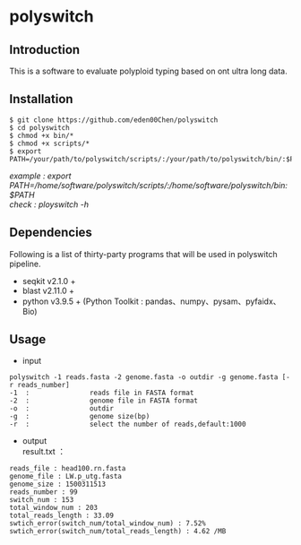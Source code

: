# polyswitch
## Introduction
This is a software to evaluate polyploid typing based on ont ultra long data.
## Installation
```
$ git clone https://github.com/eden00Chen/polyswitch
$ cd polyswitch
$ chmod +x bin/*
$ chmod +x scripts/*
$ export PATH=/your/path/to/polyswitch/scripts/:/your/path/to/polyswitch/bin/:$PATH
```
*example : export PATH=/home/software/polyswitch/scripts/:/home/software/polyswitch/bin:$PATH*  
*check : ployswitch -h*
## Dependencies
Following is a list of thirty-party programs that will be used in polyswitch pipeline.
* seqkit v2.1.0 +
* blast v2.11.0 +
* python v3.9.5 + (Python Toolkit : pandas、numpy、pysam、pyfaidx、Bio)
## Usage
* input
```
polyswitch -1 reads.fasta -2 genome.fasta -o outdir -g genome.fasta [-r reads_number]
-1  :               reads file in FASTA format
-2  :               genome file in FASTA format
-o  :               outdir
-g  :               genome size(bp)
-r  :               select the number of reads,default:1000
```
* output  
result.txt ：
```
reads_file : head100.rn.fasta
genome_file : LW.p_utg.fasta
genome_size : 1500311513
reads_number : 99
switch_num : 153
total_window_num : 203
total_reads_length : 33.09
swtich_error(switch_num/total_window_num) : 7.52%
swtich_error(switch_num/total_reads_length) : 4.62 /MB
```
